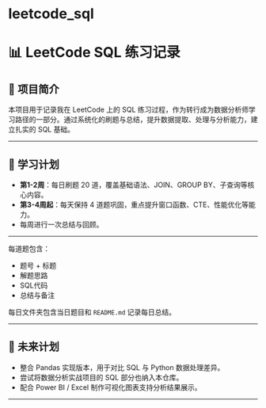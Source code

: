 # leetcode_sql
# 📊 LeetCode SQL 练习记录

## 🧭 项目简介

本项目用于记录我在 LeetCode 上的 SQL 练习过程，作为转行成为数据分析师学习路径的一部分。通过系统化的刷题与总结，提升数据提取、处理与分析能力，建立扎实的 SQL 基础。

---

## 📅 学习计划

* **第1-2周**：每日刷题 20 道，覆盖基础语法、JOIN、GROUP BY、子查询等核心内容。
* **第3-4周起**：每天保持 4 道题巩固，重点提升窗口函数、CTE、性能优化等能力。
* 每周进行一次总结与回顾。

---



每道题包含：

* 题号 + 标题
* 解题思路
* SQL代码
* 总结与备注

每日文件夹包含当日题目和 `README.md` 记录每日总结。

---


## 🧩 未来计划

* 整合 Pandas 实现版本，用于对比 SQL 与 Python 数据处理差异。
* 尝试将数据分析实战项目的 SQL 部分也纳入本仓库。
* 配合 Power BI / Excel 制作可视化图表支持分析结果展示。

---




